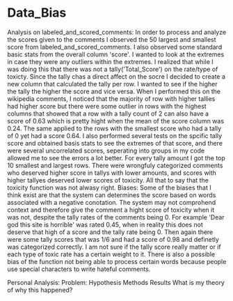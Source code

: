 # Data_Bias

Analysis on labeled_and_scored_comments:
In order to process and analyze the scores given to the comments I observed the 50 largest and smallest score from labeled_and_scored_comments. I also observed some standard basic stats from the overall column 'score'. I wanted to look at the extremes in case they were any outliers within the extremes. I realized that while I was doing this that there was not a tally('Total_Score') on the rate/type of toxicty. Since the tally chas a direct affect on the socre I decided to create a new column that calculated the tally per row. I wanted to see if the higher the tally the higher the score and vice versa. When I performed this on the wikipedia comments, I noticed that the majority of row with higher tallies had higher score but there were some outlier in rows with the highest columns that showed that a row with a tally count of 2 can also have a score of 0.63 which is pretty hight when the mean of the score column was 0.24. The same applied to the rows with the smallest score who had a tally of 0 yet had a score 0.64. I also performed several tests on the spcific tally score and obtained basis stats to see the extremes of that score, and there were several uncorrelated scores, seperating into groups in my code allowed me to see the errors a lot better. For every tally amount I got the top 10 smallest and largest rows. There were wrongfuly categorized comments who deserved higher score in tallys with lower amounts, and scores with higher tallyes deserved lower scores of toxicity. All that to say that the toxicity function was not alwasy right.
Biases:
Some of the biases that I think exist are that the system can determines the score based on words associated with a negative conotation. The system may not comprohend context and therefore give the comment a hight score of toxicity when it was not, despite the tally rates of the comments being 0. For example 'Dear god this site is horrible' was rated 0.45, when in reality this does not deserve that high of a score and the tally rate being 0. Then again there were some tally scores that was 1/6 and had a score of 0.98 and definetly was categorized correctly. I am not sure if the tally score really matter or if each type of toxic rate has a certain weight to it. There is also a possible bias of the function not being able to process certain words because people use special characters to write hateful comments. 

Personal Analysis:
Problem: 
Hypothesis
Methods
Results
What is my theory of why this happened?
